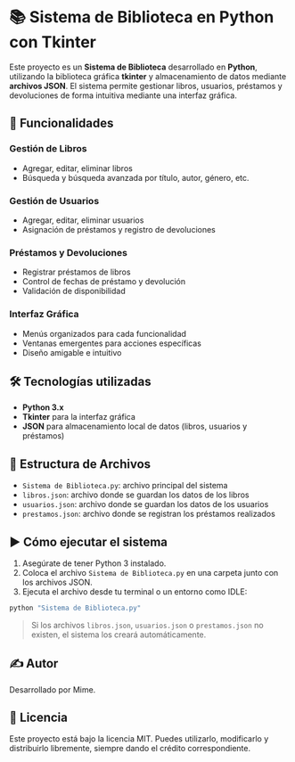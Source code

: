# 📚 Sistema de Biblioteca en Python con Tkinter

Este proyecto es un **Sistema de Biblioteca** desarrollado en **Python**, utilizando la biblioteca gráfica **tkinter** y almacenamiento de datos mediante **archivos JSON**. El sistema permite gestionar libros, usuarios, préstamos y devoluciones de forma intuitiva mediante una interfaz gráfica.

## 🚀 Funcionalidades

### Gestión de Libros
- Agregar, editar, eliminar libros
- Búsqueda y búsqueda avanzada por título, autor, género, etc.

### Gestión de Usuarios
- Agregar, editar, eliminar usuarios
- Asignación de préstamos y registro de devoluciones

### Préstamos y Devoluciones
- Registrar préstamos de libros
- Control de fechas de préstamo y devolución
- Validación de disponibilidad

### Interfaz Gráfica
- Menús organizados para cada funcionalidad
- Ventanas emergentes para acciones específicas
- Diseño amigable e intuitivo

## 🛠 Tecnologías utilizadas

- **Python 3.x**
- **Tkinter** para la interfaz gráfica
- **JSON** para almacenamiento local de datos (libros, usuarios y préstamos)

## 📁 Estructura de Archivos

- `Sistema de Biblioteca.py`: archivo principal del sistema
- `libros.json`: archivo donde se guardan los datos de los libros
- `usuarios.json`: archivo donde se guardan los datos de los usuarios
- `prestamos.json`: archivo donde se registran los préstamos realizados

## ▶️ Cómo ejecutar el sistema

1. Asegúrate de tener Python 3 instalado.
2. Coloca el archivo `Sistema de Biblioteca.py` en una carpeta junto con los archivos JSON.
3. Ejecuta el archivo desde tu terminal o un entorno como IDLE:

```bash
python "Sistema de Biblioteca.py"
```

> Si los archivos `libros.json`, `usuarios.json` o `prestamos.json` no existen, el sistema los creará automáticamente.

## ✍️ Autor

Desarrollado por Mime.

## 📄 Licencia

Este proyecto está bajo la licencia MIT. Puedes utilizarlo, modificarlo y distribuirlo libremente, siempre dando el crédito correspondiente.

